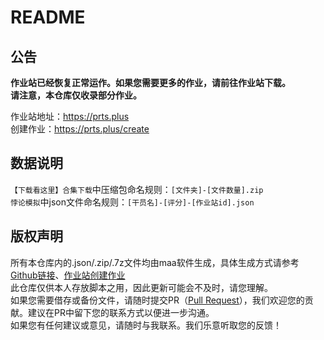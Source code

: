 # README

## 公告
**作业站已经恢复正常运作。如果您需要更多的作业，请前往作业站下载。**  
**请注意，本仓库仅收录部分作业。**  

作业站地址：<https://prts.plus>  
创建作业：<https://prts.plus/create>
## 数据说明
`【下载看这里】合集下载`中压缩包命名规则：`[文件夹]-[文件数量].zip`  
`悖论模拟`中json文件命名规则：`[干员名]-[评分]-[作业站id].json`  

## 版权声明
所有本仓库内的.json/.zip/.7z文件均由maa软件生成，具体生成方式请参考[Github链接](https://github.com/MaaAssistantArknights/MaaAssistantArknights)、[作业站创建作业](https://prts.plus/create)  
此仓库仅供本人存放脚本之用，因此更新可能会不及时，请您理解。  
如果您需要借存或备份文件，请随时提交PR（[Pull Request](https://github.com/ntgmc/maa-s-homework/pulls)），我们欢迎您的贡献。建议在PR中留下您的联系方式以便进一步沟通。  
如果您有任何建议或意见，请随时与我联系。我们乐意听取您的反馈！  
